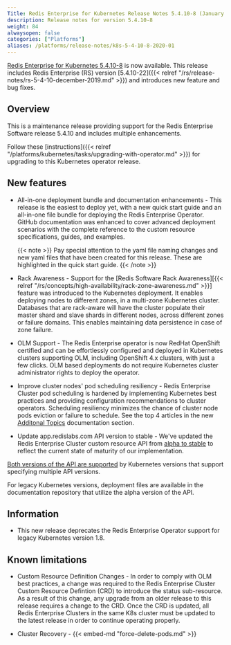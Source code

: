 ```yaml
---
Title: Redis Enterprise for Kubernetes Release Notes 5.4.10-8 (January 2020)
description: Release notes for version 5.4.10-8
weight: 84
alwaysopen: false
categories: ["Platforms"]
aliases: /platforms/release-notes/k8s-5-4-10-8-2020-01
---
```

[Redis Enterprise for Kubernetes 5.4.10-8](https://github.com/RedisLabs/redis-enterprise-k8s-docs/releases/tag/5.4.10-8) is now available.
This release includes Redis Enterprise (RS) version [5.4.10-22]({{< relref "/rs/release-notes/rs-5-4-10-december-2019.md" >}}) and introduces new feature and bug fixes.

## Overview

This is a maintenance release providing support for the Redis Enterprise Software release 5.4.10 and includes multiple enhancements.

Follow these [instructions]({{< relref "/platforms/kubernetes/tasks/upgrading-with-operator.md" >}}) for upgrading to this Kubernetes operator release.

## New features

- All-in-one deployment bundle and documentation enhancements - This release is the easiest to deploy yet, with a new quick start guide and an all-in-one file bundle for deploying the Redis Enterprise Operator. GitHub documentation was enhanced to cover advanced deployment scenarios with the complete reference to the custom resource specifications, guides, and examples.

    {{< note >}}
    Pay special attention to the yaml file naming changes and new yaml files that have been created for this release. These are highlighted in the quick start guide.
    {{< /note >}}

- Rack Awareness - Support for the [Redis Software Rack Awareness][{{< relref "/rs/concepts/high-availability/rack-zone-awareness.md" >}}] feature was introduced to the Kubernetes deployment. It enables deploying nodes to different zones, in a multi-zone Kubernetes cluster. Databases that are rack-aware will have the cluster populate their master shard and slave shards in different nodes, across different zones or failure domains. This enables maintaining data persistence in case of zone failure.

- OLM Support - The Redis Enterprise operator is now RedHat OpenShift certified and can be effortlessly configured and deployed in Kubernetes clusters supporting OLM, including OpenShift 4.x clusters, with just a few clicks. OLM based deployments do not require Kubernetes cluster administrator rights to deploy the operator.

- Improve cluster nodes' pod scheduling resiliency - Redis Enterprise Cluster pod scheduling is hardened by implementing Kubernetes best practices and providing configuration recommendations to cluster operators. Scheduling resiliency minimizes the chance of cluster node pods eviction or failure to schedule.
See the top 4 articles in the new [Additonal Topics](https://github.com/RedisLabs/redis-enterprise-k8s-docs/blob/92a2eff4b8c4ccafac459138f12e5f38acde825c/docs/topics.md#additional-topics) documentation section.

- Update app.redislabs.com API version to stable - We've updated the Redis Enterprise Cluster custom resource API from [alpha to stable](https://kubernetes.io/docs/concepts/overview/kubernetes-api/#api-versioning) to reflect the current state of maturity of our implementation.

[Both versions of the API are supported](https://kubernetes.io/docs/tasks/access-kubernetes-api/custom-resources/custom-resource-definition-versioning/#specify-multiple-versions) by Kubernetes versions that support specifying multiple API versions.

For legacy Kubernetes versions, deployment files are available in the documentation repository that utilize the alpha version of the API.

## Information

- This new release deprecates the Redis Enterprise Operator support for legacy Kubernetes version 1.8.

## Known limitations

- Custom Resource Definition Changes - In order to comply with OLM best practices, a change was required to the Redis Enterprise Cluster Custom Resource Defintion (CRD) to introduce the status sub-resource.
As a result of this change, any upgrade from an older release to this release requires a change to the CRD. Once the CRD is updated, all Redis Enterprise Clusters in the same K8s cluster must be updated to the latest release in order to continue operating properly.

- Cluster Recovery - {{< embed-md "force-delete-pods.md" >}}
